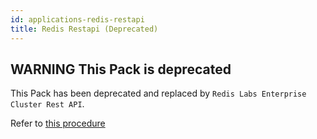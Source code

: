```yaml
---
id: applications-redis-restapi
title: Redis Restapi (Deprecated)
---
```


## **WARNING** This Pack is deprecated

This Pack has been deprecated and replaced by `Redis Labs Enterprise Cluster Rest API`. 

Refer to [this procedure](applications-redis-rlec-restapi.md)
